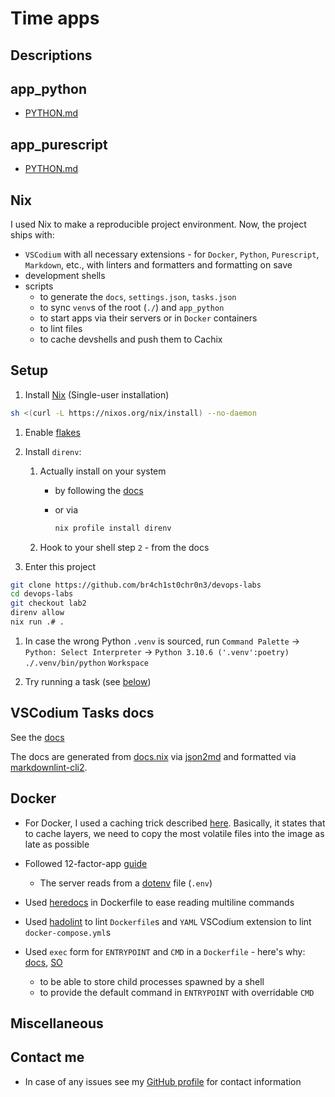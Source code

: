 # Time apps

## Descriptions

## app_python

- [PYTHON.md](./app_python/PYTHON.md)

## app_purescript

- [PYTHON.md](./app_purescript/PURESCRIPT.md)

## Nix

I used Nix to make a reproducible project environment. Now, the project ships with:

- `VSCodium` with all necessary extensions - for `Docker`, `Python`, `Purescript`, `Markdown`, etc., with linters and formatters and formatting on save
- development shells
- scripts
  - to generate the `docs`, `settings.json`, `tasks.json`
  - to sync `venv`s of the root (`./`) and `app_python`
  - to start apps via their servers or in `Docker` containers
  - to lint files
  - to cache devshells and push them to Cachix

## Setup

1. Install [Nix](https://nixos.org/download.html) (Single-user installation)

  ```sh
  sh <(curl -L https://nixos.org/nix/install) --no-daemon
  ```

1. Enable [flakes](https://nixos.wiki/wiki/Flakes#Permanent)

1. Install `direnv`:
      1. Actually install on your system
         - by following the [docs](https://direnv.net/#basic-installation)
         - or via

           ```sh
           nix profile install direnv
           ```

      1. Hook to your shell step `2` - from the docs

1. Enter this project

```sh
git clone https://github.com/br4ch1st0chr0n3/devops-labs
cd devops-labs
git checkout lab2
direnv allow
nix run .# .
```

1. In case the wrong Python `.venv` is sourced, run `Command Palette` -> `Python: Select Interpreter` -> `Python 3.10.6 ('.venv':poetry) ./.venv/bin/python` `Workspace`

1. Try running a task (see [below](./README.md#vscodium-tasks-docs))

## VSCodium Tasks docs

See the [docs](./README/docs.md)

The docs are generated from [docs.nix](./.nix/docs.nix) via [json2md](https://github.com/IonicaBizau/json2md) and formatted via [markdownlint-cli2](https://github.com/DavidAnson/markdownlint-cli2).

## Docker

- For Docker, I used a caching trick described [here](https://fastapi.tiangolo.com/deployment/docker/#docker-cache). Basically, it states that to cache layers, we need to copy the most volatile files into the image as late as possible

- Followed 12-factor-app [guide](https://12factor.net/dev-prod-parity)
  - The server reads from a [dotenv](https://hexdocs.pm/dotenvy/dotenv-file-format.html) file (`.env`)

- Used [heredocs](https://www.docker.com/blog/introduction-to-heredocs-in-dockerfiles/) in Dockerfile to ease reading multiline commands

- Used [hadolint](https://github.com/hadolint/hadolint) to lint `Dockerfile`s and `YAML` VSCodium extension to lint `docker-compose.yml`s

- Used `exec` form for `ENTRYPOINT` and `CMD` in a `Dockerfile` - here's why: [docs](https://docs.docker.com/engine/reference/builder/#exec-form-entrypoint-example), [SO](https://stackoverflow.com/a/72444233)
  - to be able to store child processes spawned by a shell
  - to provide the default command in `ENTRYPOINT` with overridable `CMD`

## Miscellaneous

## Contact me

- In case of any issues see my [GitHub profile](https://github.com/br4ch1st0chr0n3) for contact information

<!-- TODO how to get size of a project in terms of its nix store part? -->
<!-- 
TODO add command to remove dangling images
https://docs.docker.com/engine/reference/commandline/images/#show-untagged-images-dangling
 
 <!-- TODO document commands -->

<!-- TODO 

add tasks
toggle paths
push to github
lint
push to docker hub

 -->
